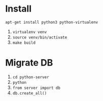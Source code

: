 # Install

```
apt-get install python3 python-virtualenv
```

1. `virtualenv venv`
1. `source venv/bin/activate`
1. `make build`

# Migrate DB

1. `cd python-server`
2. `python`
3. `from server import db`
4. `db.create_all()`
